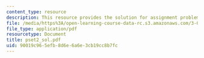 ```yaml
---
content_type: resource
description: This resource provides the solution for assignment problem set 2.
file: /media/https%3A/open-learning-course-data-rc.s3.amazonaws.com/3-034-organic-biomaterials-chemistry-fall-2005/90019c965efb8d6e6a6e3cb19cc8b7fc_pset2_sol.pdf
file_type: application/pdf
resourcetype: Document
title: pset2_sol.pdf
uid: 90019c96-5efb-8d6e-6a6e-3cb19cc8b7fc
---
```

